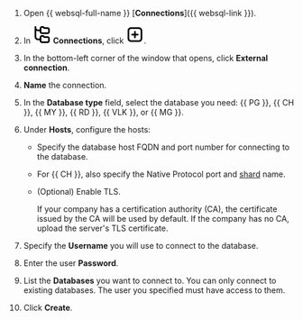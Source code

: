 1. Open {{ websql-full-name }} [**Connections**]({{ websql-link }}).
1. In ![image](../../_assets/console-icons/folder-tree.svg) **Connections**, click ![image](../../_assets/console-icons/square-plus.svg).
1. In the bottom-left corner of the window that opens, click **External connection**.
1. **Name** the connection.
1. In the **Database type** field, select the database you need: {{ PG }}, {{ CH }}, {{ MY }}, {{ RD }}, {{ VLK }}, or {{ MG }}.
1. Under **Hosts**, configure the hosts:
    * Specify the database host FQDN and port number for connecting to the database.
    * For {{ CH }}, also specify the Native Protocol port and [shard](../../managed-clickhouse/operations/shards.md#list-shards) name.
    * (Optional) Enable TLS.

        If your company has a certification authority (CA), the certificate issued by the CA will be used by default. If the company has no CA, upload the server's TLS certificate.

1. Specify the **Username** you will use to connect to the database.
1. Enter the user **Password**.
1. List the **Databases** you want to connect to. You can only connect to existing databases. The user you specified must have access to them.
1. Click **Create**.
